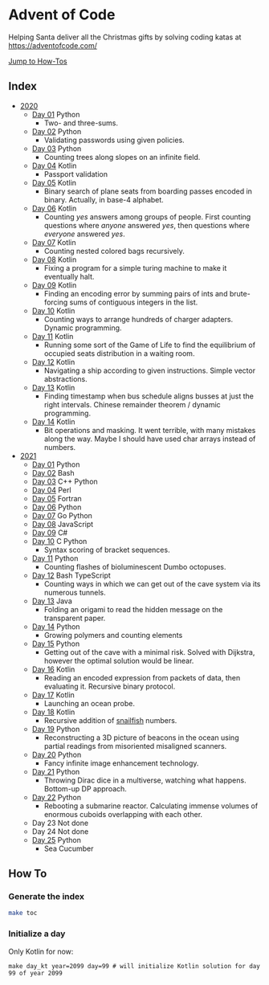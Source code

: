 # Advent of Code

Helping Santa deliver all the Christmas gifts by solving coding katas at https://adventofcode.com/

[Jump to How-Tos](#how-to)

## Index

- [2020](https://adventofcode.com/2020)
  + [Day 01](./2020/day_01)  Python
    * Two- and three-sums.
  + [Day 02](./2020/day_02)  Python
    * Validating passwords using given policies.
  + [Day 03](./2020/day_03)  Python
    * Counting trees along slopes on an infinite field.
  + [Day 04](./2020/day_04)  Kotlin
    * Passport validation
  + [Day 05](./2020/day_05)  Kotlin
    * Binary search of plane seats from boarding passes encoded in binary. Actually, in base-4 alphabet.
  + [Day 06](./2020/day_06)  Kotlin
    * Counting _yes_ answers among groups of people. First counting questions where _anyone_ answered _yes_, then questions where _everyone_ answered _yes_.
  + [Day 07](./2020/day_07)  Kotlin
    * Counting nested colored bags recursively.
  + [Day 08](./2020/day_08)  Kotlin
    * Fixing a program for a simple turing machine to make it eventually halt.
  + [Day 09](./2020/day_09)  Kotlin
    * Finding an encoding error by summing pairs of ints and brute-forcing sums of contiguous integers in the list.
  + [Day 10](./2020/day_10)  Kotlin
    * Counting ways to arrange hundreds of charger adapters. Dynamic programming.
  + [Day 11](./2020/day_11)  Kotlin
    * Running some sort of the Game of Life to find the equilibrium of occupied seats distribution in a waiting room.
  + [Day 12](./2020/day_12)  Kotlin
    * Navigating a ship according to given instructions. Simple vector abstractions.
  + [Day 13](./2020/day_13)  Kotlin
    * Finding timestamp when bus schedule aligns busses at just the right intervals. Chinese remainder theorem / dynamic programming.
  + [Day 14](./2020/day_14)  Kotlin
    * Bit operations and masking. It went terrible, with many mistakes along the way. Maybe I should have used char arrays instead of numbers.
- [2021](https://adventofcode.com/2021)
  + [Day 01](./2021/day_01)  Python
  + [Day 02](./2021/day_02)  Bash
  + [Day 03](./2021/day_03)  C++ Python
  + [Day 04](./2021/day_04)  Perl
  + [Day 05](./2021/day_05)  Fortran
  + [Day 06](./2021/day_06)  Python
  + [Day 07](./2021/day_07)  Go Python
  + [Day 08](./2021/day_08)  JavaScript
  + [Day 09](./2021/day_09)  C#
  + [Day 10](./2021/day_10)  C Python
    * Syntax scoring of bracket sequences.
  + [Day 11](./2021/day_11)  Python
    * Counting flashes of bioluminescent Dumbo octopuses.
  + [Day 12](./2021/day_12)  Bash TypeScript
    * Counting ways in which we can get out of the cave system via its numerous tunnels.
  + [Day 13](./2021/day_13)  Java
    * Folding an origami to read the hidden message on the transparent paper.
  + [Day 14](./2021/day_14)  Python
    * Growing polymers and counting elements
  + [Day 15](./2021/day_15)  Python
    * Getting out of the cave with a minimal risk. Solved with Dijkstra, however the optimal solution would be linear.
  + [Day 16](./2021/day_16)  Kotlin
    * Reading an encoded expression from packets of data, then evaluating it. Recursive binary protocol.
  + [Day 17](./2021/day_17)  Kotlin
    * Launching an ocean probe.
  + [Day 18](./2021/day_18)  Kotlin
    * Recursive addition of [snailfish](https://en.wikipedia.org/wiki/Snailfish) numbers.
  + [Day 19](./2021/day_19)  Python
    * Reconstructing a 3D picture of beacons in the ocean using partial readings from misoriented misaligned scanners.
  + [Day 20](./2021/day_20)  Python
    * Fancy infinite image enhancement technology.
  + [Day 21](./2021/day_21)  Python
    * Throwing Dirac dice in a multiverse, watching what happens. Bottom-up DP approach.
  + [Day 22](./2021/day_22)  Python
    * Rebooting a submarine reactor. Calculating immense volumes of enormous cuboids overlapping with each other.
  + Day 23 Not done
  + Day 24 Not done
  + [Day 25](./2021/day_25)  Python
    * Sea Cucumber

## How To

### Generate the index

```bash
make toc
```

### Initialize a day

Only Kotlin for now:
```
make day_kt year=2099 day=99 # will initialize Kotlin solution for day 99 of year 2099
```

